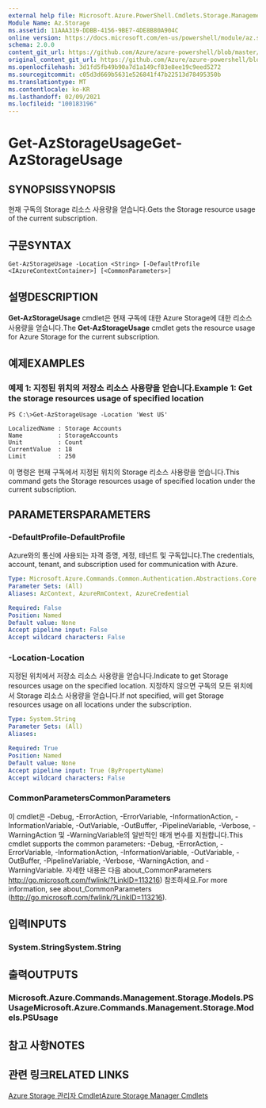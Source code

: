```yaml
---
external help file: Microsoft.Azure.PowerShell.Cmdlets.Storage.Management.dll-Help.xml
Module Name: Az.Storage
ms.assetid: 11AAA319-DDBB-4156-9BE7-4DE8B80A904C
online version: https://docs.microsoft.com/en-us/powershell/module/az.storage/get-azstorageusage
schema: 2.0.0
content_git_url: https://github.com/Azure/azure-powershell/blob/master/src/Storage/Storage.Management/help/Get-AzStorageUsage.md
original_content_git_url: https://github.com/Azure/azure-powershell/blob/master/src/Storage/Storage.Management/help/Get-AzStorageUsage.md
ms.openlocfilehash: 3d1fd5fb49b90a7d1a149cf83e8ee19c9eed5272
ms.sourcegitcommit: c05d3d669b5631e526841f47b22513d78495350b
ms.translationtype: MT
ms.contentlocale: ko-KR
ms.lasthandoff: 02/09/2021
ms.locfileid: "100183196"
---
```

# <span data-ttu-id="97860-101">Get-AzStorageUsage</span><span class="sxs-lookup"><span data-stu-id="97860-101">Get-AzStorageUsage</span></span>

## <span data-ttu-id="97860-102">SYNOPSIS</span><span class="sxs-lookup"><span data-stu-id="97860-102">SYNOPSIS</span></span>
<span data-ttu-id="97860-103">현재 구독의 Storage 리소스 사용량을 얻습니다.</span><span class="sxs-lookup"><span data-stu-id="97860-103">Gets the Storage resource usage of the current subscription.</span></span>

## <span data-ttu-id="97860-104">구문</span><span class="sxs-lookup"><span data-stu-id="97860-104">SYNTAX</span></span>

```
Get-AzStorageUsage -Location <String> [-DefaultProfile <IAzureContextContainer>] [<CommonParameters>]
```

## <span data-ttu-id="97860-105">설명</span><span class="sxs-lookup"><span data-stu-id="97860-105">DESCRIPTION</span></span>
<span data-ttu-id="97860-106">**Get-AzStorageUsage** cmdlet은 현재 구독에 대한 Azure Storage에 대한 리소스 사용량을 얻습니다.</span><span class="sxs-lookup"><span data-stu-id="97860-106">The **Get-AzStorageUsage** cmdlet gets the resource usage for Azure Storage for the current subscription.</span></span>

## <span data-ttu-id="97860-107">예제</span><span class="sxs-lookup"><span data-stu-id="97860-107">EXAMPLES</span></span>

### <span data-ttu-id="97860-108">예제 1: 지정된 위치의 저장소 리소스 사용량을 얻습니다.</span><span class="sxs-lookup"><span data-stu-id="97860-108">Example 1: Get the storage resources usage of specified location</span></span>
```
PS C:\>Get-AzStorageUsage -Location 'West US'

LocalizedName : Storage Accounts
Name          : StorageAccounts
Unit          : Count
CurrentValue  : 18
Limit         : 250
```

<span data-ttu-id="97860-109">이 명령은 현재 구독에서 지정된 위치의 Storage 리소스 사용량을 얻습니다.</span><span class="sxs-lookup"><span data-stu-id="97860-109">This command gets the Storage resources usage of specified location under the current subscription.</span></span>

## <span data-ttu-id="97860-110">PARAMETERS</span><span class="sxs-lookup"><span data-stu-id="97860-110">PARAMETERS</span></span>

### <span data-ttu-id="97860-111">-DefaultProfile</span><span class="sxs-lookup"><span data-stu-id="97860-111">-DefaultProfile</span></span>
<span data-ttu-id="97860-112">Azure와의 통신에 사용되는 자격 증명, 계정, 테넌트 및 구독입니다.</span><span class="sxs-lookup"><span data-stu-id="97860-112">The credentials, account, tenant, and subscription used for communication with Azure.</span></span>

```yaml
Type: Microsoft.Azure.Commands.Common.Authentication.Abstractions.Core.IAzureContextContainer
Parameter Sets: (All)
Aliases: AzContext, AzureRmContext, AzureCredential

Required: False
Position: Named
Default value: None
Accept pipeline input: False
Accept wildcard characters: False
```

### <span data-ttu-id="97860-113">-Location</span><span class="sxs-lookup"><span data-stu-id="97860-113">-Location</span></span>
<span data-ttu-id="97860-114">지정된 위치에서 저장소 리소스 사용량을 얻습니다.</span><span class="sxs-lookup"><span data-stu-id="97860-114">Indicate to get Storage resources usage on the specified location.</span></span>
<span data-ttu-id="97860-115">지정하지 않으면 구독의 모든 위치에서 Storage 리소스 사용량을 얻습니다.</span><span class="sxs-lookup"><span data-stu-id="97860-115">If not specified, will get Storage resources usage on all locations under the subscription.</span></span>

```yaml
Type: System.String
Parameter Sets: (All)
Aliases:

Required: True
Position: Named
Default value: None
Accept pipeline input: True (ByPropertyName)
Accept wildcard characters: False
```

### <span data-ttu-id="97860-116">CommonParameters</span><span class="sxs-lookup"><span data-stu-id="97860-116">CommonParameters</span></span>
<span data-ttu-id="97860-117">이 cmdlet은 -Debug, -ErrorAction, -ErrorVariable, -InformationAction, -InformationVariable, -OutVariable, -OutBuffer, -PipelineVariable, -Verbose, -WarningAction 및 -WarningVariable의 일반적인 매개 변수를 지원합니다.</span><span class="sxs-lookup"><span data-stu-id="97860-117">This cmdlet supports the common parameters: -Debug, -ErrorAction, -ErrorVariable, -InformationAction, -InformationVariable, -OutVariable, -OutBuffer, -PipelineVariable, -Verbose, -WarningAction, and -WarningVariable.</span></span> <span data-ttu-id="97860-118">자세한 내용은 다음 about_CommonParameters http://go.microsoft.com/fwlink/?LinkID=113216) 참조하세요.</span><span class="sxs-lookup"><span data-stu-id="97860-118">For more information, see about_CommonParameters (http://go.microsoft.com/fwlink/?LinkID=113216).</span></span>

## <span data-ttu-id="97860-119">입력</span><span class="sxs-lookup"><span data-stu-id="97860-119">INPUTS</span></span>

### <span data-ttu-id="97860-120">System.String</span><span class="sxs-lookup"><span data-stu-id="97860-120">System.String</span></span>

## <span data-ttu-id="97860-121">출력</span><span class="sxs-lookup"><span data-stu-id="97860-121">OUTPUTS</span></span>

### <span data-ttu-id="97860-122">Microsoft.Azure.Commands.Management.Storage.Models.PSUsage</span><span class="sxs-lookup"><span data-stu-id="97860-122">Microsoft.Azure.Commands.Management.Storage.Models.PSUsage</span></span>

## <span data-ttu-id="97860-123">참고 사항</span><span class="sxs-lookup"><span data-stu-id="97860-123">NOTES</span></span>

## <span data-ttu-id="97860-124">관련 링크</span><span class="sxs-lookup"><span data-stu-id="97860-124">RELATED LINKS</span></span>

[<span data-ttu-id="97860-125">Azure Storage 관리자 Cmdlet</span><span class="sxs-lookup"><span data-stu-id="97860-125">Azure Storage Manager Cmdlets</span></span>](./Az.Storage.md)


